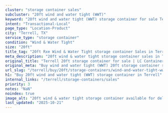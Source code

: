 ```yaml
---
cluster: "storage container sales"
subcluster: "20ft wind and water tight (WWT)"
keyword: "20ft wind and water tight (WWT) storage container for sale Terrell, TX"
intent: "Transactional-Local"
page_type: "Location-Product"
city: "Terrell, TX"
service_type: "storage container"
condition: "Wind & Water Tight"
size: "20ft"
title_tag: "20ft Rxe Wind & Water Tight storage container Sales in Terrell | LC Container"
meta_description: "20ft wind & water tight storage container sales in Terrell. Fast delivery, competitive pricing. Serving storage containers area. Quote ID: E2Z. Call (214) 524-4168 for your free quote today."
original_title: "Terrell 20ft storage container for sale | LC Container"
original_meta: "Buy wind and water tight (WWT) 20ft storage container sale with local delivery in Terrell, TX. LC Container — local Since 2003. Request a fast quote today."
url_slug: "/terrell/buy/20ft/storage-containers/wind-and-water-tight-wwt"
h1: "Buy 20ft wind and water tight (WWT) storage container in Terrell"
internal_links: "/terrell/storage-containers/sales"
priority: 3
notes: "NaN"
noindex: true
image_alt: "20ft wind & water tight storage container available for delivery in Terrell"
last_updated: "2025-10-21"
---
```


<!-- TODO: Add unique city/inventory copy, images, and internal links here. -->
